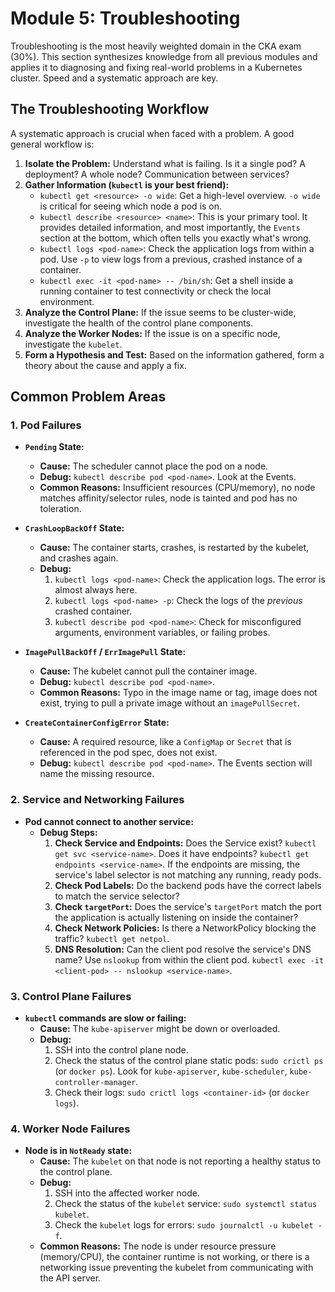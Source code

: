 # Module 5: Troubleshooting

Troubleshooting is the most heavily weighted domain in the CKA exam (30%). This section synthesizes knowledge from all previous modules and applies it to diagnosing and fixing real-world problems in a Kubernetes cluster. Speed and a systematic approach are key.

## The Troubleshooting Workflow

A systematic approach is crucial when faced with a problem. A good general workflow is:

1.  **Isolate the Problem:** Understand what is failing. Is it a single pod? A deployment? A whole node? Communication between services?
2.  **Gather Information (`kubectl` is your best friend):**
    *   `kubectl get <resource> -o wide`: Get a high-level overview. `-o wide` is critical for seeing which node a pod is on.
    *   `kubectl describe <resource> <name>`: This is your primary tool. It provides detailed information, and most importantly, the `Events` section at the bottom, which often tells you exactly what's wrong.
    *   `kubectl logs <pod-name>`: Check the application logs from within a pod. Use `-p` to view logs from a previous, crashed instance of a container.
    *   `kubectl exec -it <pod-name> -- /bin/sh`: Get a shell inside a running container to test connectivity or check the local environment.
3.  **Analyze the Control Plane:** If the issue seems to be cluster-wide, investigate the health of the control plane components.
4.  **Analyze the Worker Nodes:** If the issue is on a specific node, investigate the `kubelet`.
5.  **Form a Hypothesis and Test:** Based on the information gathered, form a theory about the cause and apply a fix.

## Common Problem Areas

### 1. Pod Failures

*   **`Pending` State:**
    *   **Cause:** The scheduler cannot place the pod on a node.
    *   **Debug:** `kubectl describe pod <pod-name>`. Look at the Events.
    *   **Common Reasons:** Insufficient resources (CPU/memory), no node matches affinity/selector rules, node is tainted and pod has no toleration.

*   **`CrashLoopBackOff` State:**
    *   **Cause:** The container starts, crashes, is restarted by the kubelet, and crashes again.
    *   **Debug:**
        1.  `kubectl logs <pod-name>`: Check the application logs. The error is almost always here.
        2.  `kubectl logs <pod-name> -p`: Check the logs of the *previous* crashed container.
        3.  `kubectl describe pod <pod-name>`: Check for misconfigured arguments, environment variables, or failing probes.

*   **`ImagePullBackOff` / `ErrImagePull` State:**
    *   **Cause:** The kubelet cannot pull the container image.
    *   **Debug:** `kubectl describe pod <pod-name>`.
    *   **Common Reasons:** Typo in the image name or tag, image does not exist, trying to pull a private image without an `imagePullSecret`.

*   **`CreateContainerConfigError` State:**
    *   **Cause:** A required resource, like a `ConfigMap` or `Secret` that is referenced in the pod spec, does not exist.
    *   **Debug:** `kubectl describe pod <pod-name>`. The Events section will name the missing resource.

### 2. Service and Networking Failures

*   **Pod cannot connect to another service:**
    *   **Debug Steps:**
        1.  **Check Service and Endpoints:** Does the Service exist? `kubectl get svc <service-name>`. Does it have endpoints? `kubectl get endpoints <service-name>`. If the endpoints are missing, the service's label selector is not matching any running, ready pods.
        2.  **Check Pod Labels:** Do the backend pods have the correct labels to match the service selector?
        3.  **Check `targetPort`:** Does the service's `targetPort` match the port the application is actually listening on inside the container?
        4.  **Check Network Policies:** Is there a NetworkPolicy blocking the traffic? `kubectl get netpol`.
        5.  **DNS Resolution:** Can the client pod resolve the service's DNS name? Use `nslookup` from within the client pod. `kubectl exec -it <client-pod> -- nslookup <service-name>`.

### 3. Control Plane Failures

*   **`kubectl` commands are slow or failing:**
    *   **Cause:** The `kube-apiserver` might be down or overloaded.
    *   **Debug:**
        1.  SSH into the control plane node.
        2.  Check the status of the control plane static pods: `sudo crictl ps` (or `docker ps`). Look for `kube-apiserver`, `kube-scheduler`, `kube-controller-manager`.
        3.  Check their logs: `sudo crictl logs <container-id>` (or `docker logs`).

### 4. Worker Node Failures

*   **Node is in `NotReady` state:**
    *   **Cause:** The `kubelet` on that node is not reporting a healthy status to the control plane.
    *   **Debug:**
        1.  SSH into the affected worker node.
        2.  Check the status of the `kubelet` service: `sudo systemctl status kubelet`.
        3.  Check the `kubelet` logs for errors: `sudo journalctl -u kubelet -f`.
    *   **Common Reasons:** The node is under resource pressure (memory/CPU), the container runtime is not working, or there is a networking issue preventing the kubelet from communicating with the API server.
